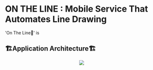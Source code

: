 # ON THE LINE : Mobile Service That Automates Line Drawing

'On The Line📸' is  
## 🏗️Application Architecture🏗️
<p align="center"><img src="https://user-images.githubusercontent.com/74306759/124227821-3a76f400-db46-11eb-8aee-c70057833fdd.png"></p>

